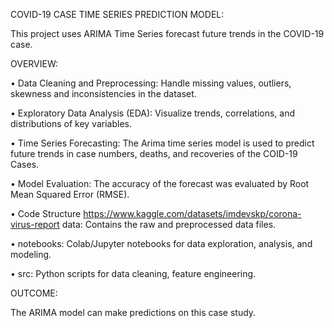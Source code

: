 
COVID-19 CASE TIME SERIES PREDICTION MODEL: 

This project uses ARIMA Time Series forecast future trends in the COVID-19 case.


OVERVIEW:

•	Data Cleaning and Preprocessing: Handle missing values, outliers, skewness and inconsistencies in the dataset.

•	Exploratory Data Analysis (EDA): Visualize trends, correlations, and distributions of key variables. 

•	Time Series Forecasting: The Arima time series model is used to predict future trends in case numbers, deaths, and recoveries of the COID-19 Cases. 

•	Model Evaluation: The accuracy of the forecast was evaluated by Root Mean Squared Error (RMSE).


•	Code Structure https://www.kaggle.com/datasets/imdevskp/corona-virus-report data: Contains the raw and preprocessed data files.

•	notebooks: Colab/Jupyter notebooks for data exploration, analysis, and modeling.

•	src: Python scripts for data cleaning, feature engineering.



OUTCOME:

The ARIMA model can make predictions on this case study.
